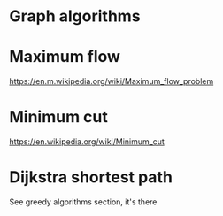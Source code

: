# Graph algorithms

# Maximum flow 

https://en.m.wikipedia.org/wiki/Maximum_flow_problem

# Minimum cut

https://en.wikipedia.org/wiki/Minimum_cut

# Dijkstra shortest path

See greedy algorithms section, it's there